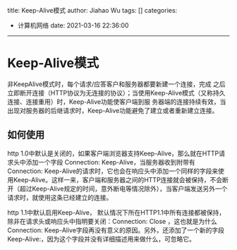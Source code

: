 title: Keep-Alive模式
author: Jiahao Wu
tags: []
categories:
  - 计算机网络
date: 2021-03-16 22:36:00
---
# Keep-Alive模式

非KeepAlive模式时，每个请求/应答客户和服务器都要新建一个连接，完成 之后立即断开连接（HTTP协议为无连接的协议）；当使用Keep-Alive模式（又称持久连接、连接重用）时，Keep-Alive功能使客户端到服 务器端的连接持续有效，当出现对服务器的后继请求时，Keep-Alive功能避免了建立或者重新建立连接。

## 如何使用

http 1.0中默认是关闭的，如果客户端浏览器支持Keep-Alive，那么就在HTTP请求头中添加一个字段 Connection: Keep-Alive，当服务器收到附带有Connection: Keep-Alive的请求时，它也会在响应头中添加一个同样的字段来使用Keep-Alive。这样一来，客户端和服务器之间的HTTP连接就会被保持，不会断开（超过Keep-Alive规定的时间，意外断电等情况除外），当客户端发送另外一个请求时，就使用这条已经建立的连接。  

http 1.1中默认启用Keep-Alive， 默认情况下所在HTTP1.1中所有连接都被保持，除非在请求头或响应头中指明要关闭：Connection: Close ，这也就是为什么Connection: Keep-Alive字段再没有意义的原因。另外，还添加了一个新的字段Keep-Alive:，因为这个字段并没有详细描述用来做什么，可忽略它。  

